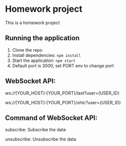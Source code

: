 # Homework project

This is a homework project

## Running the application

1. Clone the repo
2. Install dependencies: `npm install`
3. Start the application: `npm start`
4. Default port is 3000, set PORT env to change port

## WebSocket API:

ws://{YOUR_HOST}:{YOUR_PORT}/last?user={USER_ID}

ws://{YOUR_HOST}:{YOUR_PORT}/ohlc?user={USER_ID}

## Command of WebSocket API:

subscribe: Subscribe the data

unsubscribe: Unsubscribe the data



